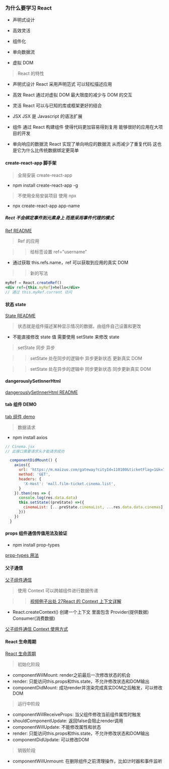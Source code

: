 ### 为什么要学习 React

- 声明式设计

- 高效灵活

- 组件化

- 单向数据流

- 虚拟 DOM

> React 的特性

- 声明式设计 React 采用声明范式 可以轻松描述应用

- 高效 React 通过对虚拟 DOM 最大限度的减少与 DOM 的交互

- 灵活 React 可以与已知的库或框架更好的结合

- JSX JSX 是 Javascript 的语法扩展

- 组件 通过 React 构建组件 使得代码更加容易得到复用 能够很好的应用在大项目的开发

- 单向响应的数据流 React 实现了单向响应的数据流 从而减少了重复代码 这也是它为什么比传统数据绑定更简单

#### create-react-app 脚手架

> 全局安装 create-react-app

- npm install create-react-app -g

> 不使用全局安装项目 使用 npx

- npx create-react-app app-name

##### Rect 不会绑定事件到元素身上 而是采用事件代理的模式

[Ref README](./src/components/ref/RefComponent.jsx)

> Ref 的应用

> > 给标签设置 ref="username"

- 通过获取 this.refs.name，ref 可以获取到应用的真实 DOM

> > 新的写法

```jsx
myRef = React.createRef()
<div ref={this.myRef}>hello</div>
// 通过 this.myRef.current 访问
```

#### 状态 state

[State README](./src/components/state/State.jsx)

> 状态就是组件描述某种显示情况的数据，由组件自己设置和更改

- 不能直接修改 state 值 需要使用 setState 来修改 state

> setState 同步 异步

> > setState 处在同步的逻辑中 异步更新状态 更新真实 DOM

> > setState 处在异步的逻辑中 同步更新状态 同步更新真实 DOM

#### dangerouslySetInnerHtml

[dangerouslySetInnerHtml README](./src/components/dangerouslySetInnerHtml/DangerouslySetInnerHtml.jsx)

#### tab 组件 DEMO

[tab 组件 demo](./src/components/tab/Tab.jsx)

> 数据请求

- npm install axios

```jsx
// Cinema.jsx
// 此接口需要请求头才能请求成功

  componentDidMount() {
    axios({
      url: 'https://m.maizuo.com/gateway?cityId=110100&ticketFlag=1&k=7902139',
      method: 'GET',
      headers: {
        'X-Host': 'mall.film-ticket.cinema.list',
      }
    }).then(res => {
      console.log(res.data.data)
      this.setState((preState) =>({
        cinemaList: [...preState.cinemaList, ...res.data.data.cinemas]
      }))
    })
  }


```

#### props 组件通信传值用法及验证

- npm install prop-types

[prpp-types 用法](./src/components/props/Nav.jsx)

#### 父子通信

[父子组件通信](./src/components/props/ChildToParent.jsx)

> 使用 Context 可以跨越组件进行数据传递

> > [视频例子出处 27React 的 Context 上下文详解](https://www.bilibili.com/video/BV19v411z7mC)

- React.createContext() 创建一个上下文 里面包含 Provider(提供数据) Consumer(消费数据)

[父子组件通信 Context 使用方式](./src/components/props/Context.jsx)



#### React 生命周期

[React 生命周期](./src/components/lifecycle/LifeCycle.jsx)

> 初始化阶段

- componentWillMount: render之前最后一次修改状态的机会
- render: 只能访问this.props和this.state，不允许修改状态和DOM输出
- componentDidMount: 成功render并渲染完成真实DOM之后触发，可以修改DOM

> 运行中阶段

- componentWillReceiveProps: 当父组件修改当前组件属性时触发
- shouldComponentUpdate: 返回false会阻止render调用
- componentWillUpdate: 不能修改属性和状态
- render: 只能访问this.props和this.state，不允许修改状态和DOM输出
- componentDidUpdate: 可以修改DOM

> 销毁阶段

- componentWillUnmount: 在删除组件之前清理操作，比如计时器和事件监听
